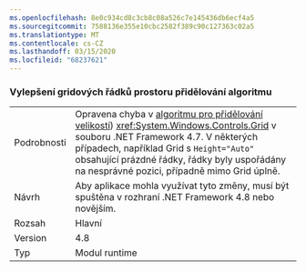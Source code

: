 ```yaml
---
ms.openlocfilehash: 8e0c934cd8c3cb8c08a526c7e145436db6ecf4a5
ms.sourcegitcommit: 7588136e355e10cbc2582f389c90c127363c02a5
ms.translationtype: MT
ms.contentlocale: cs-CZ
ms.lasthandoff: 03/15/2020
ms.locfileid: "68237621"
---
```

### <a name="improvements-to-grid-star-rows-space-allocating-algorithm"></a>Vylepšení gridových řádků prostoru přidělování algoritmu

|   |   |
|---|---|
|Podrobnosti|Opravena chyba v [algoritmu pro přidělování velikostí](https://github.com/Microsoft/dotnet/blob/master/Documentation/compatibility/wpf-grid-allocation-of-space-to-star-columns.md)) <xref:System.Windows.Controls.Grid> v souboru .NET Framework 4.7.  V některých případech, například Grid s <code>Height=&quot;Auto&quot;</code> obsahující prázdné řádky, řádky byly uspořádány na nesprávné pozici, případně mimo Grid úplně.|
|Návrh|Aby aplikace mohla využívat tyto změny, musí být spuštěna v rozhraní .NET Framework 4.8 nebo novějším.|
|Rozsah|Hlavní|
|Version|4.8|
|Typ|Modul runtime|
